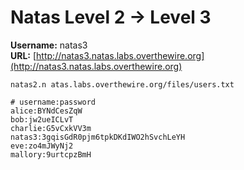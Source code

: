# Natas Level 2 → Level 3

**Username:** natas3  
**URL:** [http://natas3.natas.labs.overthewire.org](http://natas3.natas.labs.overthewire.org)

```
natas2.n atas.labs.overthewire.org/files/users.txt

# username:password
alice:BYNdCesZqW
bob:jw2ueICLvT
charlie:G5vCxkVV3m
natas3:3gqisGdR0pjm6tpkDKdIWO2hSvchLeYH
eve:zo4mJWyNj2
mallory:9urtcpzBmH
```
